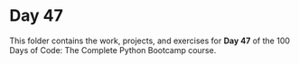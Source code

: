 # Day 47

This folder contains the work, projects, and exercises for **Day 47** of the 100 Days of Code: The Complete Python Bootcamp course.
